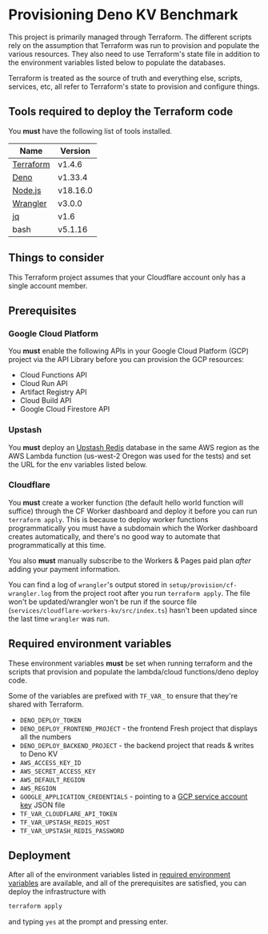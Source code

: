 # Provisioning Deno KV Benchmark

This project is primarily managed through Terraform. The different scripts rely
on the assumption that Terraform was run to provision and populate the various
resources. They also need to use Terraform's state file in addition to the
environment variables listed below to populate the databases.

Terraform is treated as the source of truth and everything else, scripts,
services, etc, all refer to Terraform's state to provision and configure things.

## Tools required to deploy the Terraform code

You **must** have the following list of tools installed.

| Name        | Version  |
| ----------- | -------- |
| [Terraform] | v1.4.6   |
| [Deno]      | v1.33.4  |
| [Node.js]   | v18.16.0 |
| [Wrangler]  | v3.0.0   |
| [jq]        | v1.6     |
| bash        | v5.1.16  |

## Things to consider

This Terraform project assumes that your Cloudflare account only has a single
account member.

## Prerequisites

### Google Cloud Platform

You **must** enable the following APIs in your Google Cloud Platform (GCP)
project via the API Library before you can provision the GCP resources:

- Cloud Functions API
- Cloud Run API
- Artifact Registry API
- Cloud Build API
- Google Cloud Firestore API

### Upstash

You **must** deploy an [Upstash Redis] database in the same AWS region as the
AWS Lambda function (us-west-2 Oregon was used for the tests) and set the URL
for the env variables listed below.

### Cloudflare

You **must** create a worker function (the default hello world function will
suffice) through the CF Worker dashboard and deploy it before you can run
`terraform apply`. This is because to deploy worker functions programmatically
you must have a subdomain which the Worker dashboard creates automatically, and
there's no good way to automate that programmatically at this time.

You also **must** manually subscribe to the Workers & Pages paid plan _after_
adding your payment information.

You can find a log of `wrangler`'s output stored in
`setup/provision/cf-wrangler.log` from the project root after you run
`terraform apply`. The file won't be updated/wrangler won't be run if the source
file (`services/cloudflare-workers-kv/src/index.ts`) hasn't been updated since
the last time `wrangler` was run.

## Required environment variables

These environment variables **must** be set when running terraform and the
scripts that provision and populate the lambda/cloud functions/deno deploy code.

Some of the variables are prefixed with `TF_VAR_` to ensure that they're shared
with Terraform.

- `DENO_DEPLOY_TOKEN`
- `DENO_DEPLOY_FRONTEND_PROJECT` - the frontend Fresh project that displays all
  the numbers
- `DENO_DEPLOY_BACKEND_PROJECT` - the backend project that reads & writes to
  Deno KV
- `AWS_ACCESS_KEY_ID`
- `AWS_SECRET_ACCESS_KEY`
- `AWS_DEFAULT_REGION`
- `AWS_REGION`
- `GOOGLE_APPLICATION_CREDENTIALS` - pointing to a [GCP service account key]
  JSON file
- `TF_VAR_CLOUDFLARE_API_TOKEN`
- `TF_VAR_UPSTASH_REDIS_HOST`
- `TF_VAR_UPSTASH_REDIS_PASSWORD`

## Deployment

After all of the environment variables listed in
[required environment variables](#required-environment-variables) are available,
and all of the prerequisites are satisfied, you can deploy the infrastructure
with

```bash
terraform apply
```

and typing `yes` at the prompt and pressing enter.

<!-- Links -->

[GCP service account key]: https://cloud.google.com/iam/docs/keys-create-delete#creating
[Upstash Redis]: https://upstash.com/redis
[Terraform]: https://developer.hashicorp.com/terraform/downloads
[Deno]: https://deno.land/
[Node.js]: https://nodejs.org/
[Wrangler]: https://developers.cloudflare.com/workers/wrangler/
[jq]: https://stedolan.github.io/jq/
